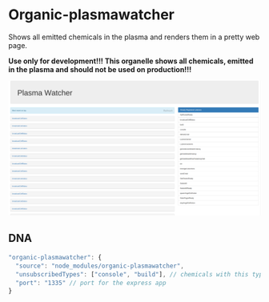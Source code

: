 # Organic-plasmawatcher

Shows all emitted chemicals in the plasma and renders them in a pretty web page.

**Use only for development!!! This organelle shows all chemicals, emitted in the plasma and should not be used on production!!!**

![screenshot](screenshot.png)


## DNA

```js
"organic-plasmawatcher": {
  "source": "node_modules/organic-plasmawatcher",
  "unsubscribedTypes": ["console", "build"], // chemicals with this types wont be shown
  "port": "1335" // port for the express app
}
```
